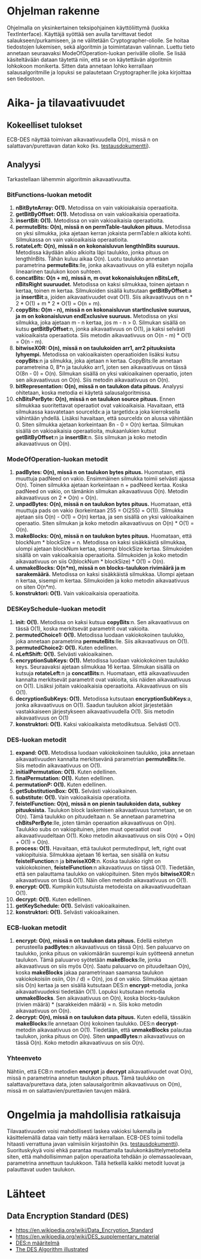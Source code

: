 # Ohjelman rakenne
Ohjelmalla on yksinkertainen teksipohjainen käyttöliittymä (luokka TextInterface). 
Käyttäjä syöttää sen avulla tarvittavat tiedot salaukseen/purkamiseen, ja ne välitetään
Cryptographer-oliolle. Se hoitaa tiedostojen lukemisen, sekä algoritmin ja toimintatavan valinnan.
Luettu tieto annetaan seuraavaksi ModeOfOperation-luokan perivälle oliolle. Se lisää käsiteltävään
dataan täytettä niin, että se on käytettävän algoritmin lohkokoon monikerta. Sitten data annetaan 
lohko kerrallaan salausalgoritmille ja lopuksi se palautetaan Cryptographer:lle joka kirjoittaa
sen tiedostoon.

# Aika- ja tilavaativuudet

## Kokeelliset tulokset

ECB-DES näyttää toimivan aikavaativuudella O(n), missä n on salattavan/purettavan datan koko
(ks. [testausdokumentti](testausdokumentti.md)).

## Analyysi
Tarkastellaan lähemmin algoritmin aikavaativuutta.

### BitFunctions-luokan metodit
1. __nBitByteArray: O(1).__ Metodissa on vain vakioiakaisia operaatioita.
2. __getBitByOffset: O(1).__ Metodissa on vain vakioaikaisia operaatioita.
3. __insertBit: O(1).__ Metodissa on vain vakioaikaisia operaatioita.
4. __permuteBits: O(n), missä n on permTable-taulukon pituus.__ Metodissa on yksi
silmukka, joka ajetaan kerran jokaista permTable:n alkiota kohti. Silmukassa on vain
vakioaikaisia operaatioita.
5. __rotateLeft: O(n), missä n on kokonaisluvun lengthInBits suuruus.__ Metodissa
käydään alkio alkiolta läpi taulukko, jonka pituus on lengthInBits. Tähän kuluu
aikaa O(n). Luotu taulukko annetaan parametrina __permuteBits__:lle, jonka aikavaativuus
on yllä esitetyn nojalla lineaarinen taulukon koon suhteen.
6. __concatBits: O(n + m), missä n, m ovat kokonaislukujen nBitsLeft, nBitsRight
suuruudet.__ Metodissa on kaksi silmukkaa, toinen ajetaan n kertaa, toinen m kertaa.
Silmukoiden sisällä kutsutaan __getBitByOffset__:a ja __insertBit__:a, joiden
aikavaativuudet ovat O(1). Siis aikavaativuus on n * 2 * O(1) + m * 2 * O(1) = O(n + m).
7. __copyBits: O(m - n), missä n on kokonaisluvun startInclusive suuruus, ja m on
kokonaisluvun endExclusive suuruus.__ Metodissa on yksi silmukka, joka ajetaan 
m - n kertaa, jos m - n > 0. Silmukan sisällä on kutsu __getBitByOffset__:n, jonka
aikavaativuus on O(1), ja kaksi selvästi vakioaikaista operaatiota. Siis metodin
aikavaativuus on O(n - m) * O(1) = O(n - m).
8. __bitwiseXOR: O(n), missä n on taulukoiden arr1, arr2 pituuksista lyhyempi.__
Metodissa on vakioaikaisten operaatioiden lisäksi kutsu __copyBits__:n ja silmukka,
joka ajetaan n kertaa. CopyBits:lle annetaan parametreina 0, 8*n ja taulukko arr1, 
joten sen aikavaativuus on tässä O(8n - 0) = O(n). Silmukan sisällä on yksi vakioaikainen
operaatio, joten sen aikavaativuus on O(n). Siis metodin aikavaativuus on O(n).
9. __bitRepresentation: O(n), missä n on taulukon data pituus.__ Analyysi ohitetaan,
koska metodia ei käytetä salausalgoritmissa.
10. __chBitsPerByte: O(n), missä n on taulukon source pituus.__ Ennen silmukkaa 
suoritettavat operaatiot ovat vakioaikaisia. Havaitaan, että silmukassa kasvatetaan
sourceIdx:a ja targetIdx:a joka kierroksella vähintään yhdellä. Lisäksi havaitaan,
että sourceIdx on alussa vähintään 0. Siten silmukka ajetaan korkeintaan 8n - 0 = O(n)
kertaa. Silmukan sisällä on vakioaikaisia operaatioita, mukaanlukien kutsut __getBitByOffset__:n
ja __insertBit__:n. Siis silmukan ja koko metodin aikavaativuus on O(n).


### ModeOfOperation-luokan metodit

1. __padBytes: O(n), missä n on taulukon bytes pituus.__ Huomataan, että muuttuja padNeed on vakio. 
Ensimmäinen silmukka toimii selvästi ajassa O(n). Toinen silmukka ajetaan korkeintaan
n + padNeed kertaa. Koska padNeed on vakio, on tämänkin silmukan aikavaativuus O(n).
Metodin aikavaativuus on 2 * O(n) = O(n).
2. __unpadBytes: O(n), missä n on taulukon bytes pituus.__ Huomataan, että muuttuja
pads on vakio (korkeintaan 255 = O(255) = O(1)). Silmukka ajetaan siis O(n) - O(1) = O(n)
kertaa, ja sen sisällä on yksi vakioaikainen operaatio. Siten silmukan ja koko metodin
aikavaativuus on O(n) * O(1) = O(n).
3. __makeBlocks: O(n), missä n on taulukon bytes pituus.__ Huomataan, että 
blockNum * blockSize = n. Metodissa on kaksi sisäkkäistä silmukkaa, ulompi ajetaan
blockNum kertaa, sisempi blockSize kertaa. Silmukoiden sisällä on vain vakioaikaisia
operaatioita. Silmukoiden ja koko metodin aikavaativuus on siis 
O(blockNum * blockSize) * O(1) = O(n).
4. __unmakeBlocks: O(n*m), missä n on blocks-taulukon rivimäärä ja m sarakemäärä.__
Metodissa on kaksi sisäkkäistä silmukkaa. Ulompi ajetaan n kertaa, sisempi m kertaa.
Silmukoiden ja koko metodin aikavaativuus on siten O(n*m).
5. __konstruktori: O(1).__ Vain vakioaikaisia operaatioita.

### DESKeySchedule-luokan metodit
1. __init: O(1).__ Metodissa on kaksi kutsua __copyBits__:n. Sen aikavaativuus on
tässä O(1), koska merkitsevät parametrit ovat vakioita.
2. __permutedChoice1: O(1).__ Metodissa luodaan vakiokokoinen taulukko, joka annetaan
parametrina __permuteBits__:lle. Siis aikavaativuus on O(1).
3. __permutedChoice2: O(1).__ Kuten edellinen.
4. __nLeftShift: O(1).__ Selvästi vakioaikainen.
5. __encryptionSubKeys: O(1).__ Metodissa luodaan vakiokokoinen taulukko keys.
Seuraavaksi ajetaan silmukkaa 16 kertaa. Silmukan sisällä on kutsuja __rotateLeft__:n
ja __concatBits__:n. Huomataan, että aikavaativuuden kannalta merkitsevät parametrit
ovat vakioita, siis näiden aikavaativuus on O(1). Lisäksi joitain vakioaikaisia
operaatioita. Aikavaativuus on siis O(1).
6. __decryptionSubKeys: O(1).__ Metodissa kutsutaan __encryptionSubKeys__:a, jonka
aikavaativuus on O(1). Saadun taulukon alkiot järjestetään vastakkaiseen järjestykseen
aikavaativuudella O(1). Siis metodin aikavaativuus on O(1)
7. __konstruktori: O(1).__ Kaksi vakioaikaista metodikutsua. Selvästi O(1).

### DES-luokan metodit
1. __expand: O(1).__ Metodissa luodaan vakiokokoinen taulukko, joka annetaan
aikavaativuuden kannalta merkitsevänä parametrian __permuteBits__:lle. Siis metodin
aikavaativuus on O(1).
2. __initialPermutation: O(1).__ Kuten edellinen.
3. __finalPermutation: O(1).__ Kuten edellinen.
4. __permutationP: O(1).__ Kuten edellinen.
5. __getSubstitutionBox: O(1).__ Selvästi vakioaikainen.
6. __substitute: O(1).__ Vain vakioaikaisia operatioita.
7. __feistelFunction: O(n), missä n on pienin taulukoiden data, subkey pituuksista.__
Taulukon block laskemisen aikavaativuus tunnetaan, se on O(n). Tämä taulukko on 
pituudeltaan n. Se annetaan parametrina __chBitsPerByte__:lle, joten tämän operaation
aikavaativuus on O(n). Taulukko subs on vakiopituinen, joten muut operaatiot ovat
aikavaativuudeltaan O(1). Koko metodin aikavaativuus on siis O(n) + O(n) + O(1) = O(n).
8. __process: O(1).__ Havaitaan, että taulukot permutedInput, left, right ovat 
vakiopituisia. Silmukkaa ajetaan 16 kertaa, sen sisällä on kutsu __feistelFunction__:n
ja __bitwiseXOR__:n. Koska taulukko right on vakiokokoinen, __feistelFunction__:n 
aikavaativuus on tässä O(1). Tiedetään, että sen palauttama taulukko on vakiopituinen.
Siten myös __bitwiseXOR__:n aikavaativuus on tässä O(1). Näin ollen metodin aikavaativuus
on O(1).
9. __encrypt: O(1).__ Kumpikin kutsutuista metodeista on aikavaativuudeltaan O(1).
10. __decrypt: O(1).__ Kuten edellinen.
11. __getKeySchedule: O(1).__ Selvästi vakioaikainen.
12. __konstruktori: O(1).__ Selvästi vakioaikainen.

### ECB-luokan metodit
1. __encrypt: O(n), missä n on taulukon data pituus.__ Edellä esitetyn perusteella
__padBytes__:n aikavaativuus on tässä O(n). Sen paluuarvo on taulukko, jonka pituus
on vakiomäärän suurempi kuin syötteenä annetun taulukon. Tämä paluuarvo syötetään
__makeBlocks__:lle, jonka aikavaativuus on siis myös O(n). Saatu paluuarvo on pituudeltaan
O(n), koska __makeBlocks__ jakaa parametrinaan saamansa taulukon vakiokokoisiin osiin,
O(n / d) = O(n), jos d on vakio. Silmukkaa ajetaan siis O(n) kertaa ja sen sisällä
kutsutaan DES:n __encrypt__-metodia, jonka aikavaativuudeksi tiedetään O(1). Lopuksi
kutsutaan metodia __unmakeBlocks__. Sen aikavaativuus on O(n), koska blocks-taulukon
(rivien määrä) * (sarakkeiden määrä) = n. Siis koko metodin aikavaativuus on O(n).
2. __decrypt: O(n), missä n on taulukon data pituus.__ Kuten edellä, tässäkin
__makeBlocks__:lle annetaan O(n) kokoinen taulukko. DES:n __decrypt__-metodin 
aikavaativuus on O(1). Tiedetään, että __unmakeBlocks__ palautaa taulukon, jonka
pituus on O(n). Siten __unpadBytes__:n aikavaativuus on tässä O(n). Koko metodin 
aikavaativuus on siis O(n).


### Yhteenveto
Nähtiin, että ECB:n metodien __encrypt__ ja __decrypt__ aikavaativuudet ovat O(n),
missä n parametrina annetun taulukon pituus. Tämä taulukko on salattava/purettava data,
joten salausalgoritmin aikavaativuus on O(m), missä m on salattavien/purettavien 
tavujen määrä.

# Ongelmia ja mahdollisia ratkaisuja
Tilavaativuuden voisi mahdollisesti laskea vakioksi lukemalla ja käsittelemällä dataa vain tietty määrä kerrallaan.
ECB-DES toimii todella hitaasti verrattuna javan valmiisiin kirjastoihin (ks. [testausdokumentti](testausdokumentti.md)).
Suorituskykyä voisi ehkä parantaa muuttamalla taulukonkäsittelymetodeita siten, että mahdollisimman paljon operaatioita
tehdään jo olemassaolevaan, parametrina annettuun taulukkoon. Tällä hetkellä kaikki metodit luovat ja palauttavat uuden taulukon.

# Lähteet
## Data Encryption Standard (DES)
* https://en.wikipedia.org/wiki/Data_Encryption_Standard
* https://en.wikipedia.org/wiki/DES_supplementary_material
* [DES:n määritelmä](http://csrc.nist.gov/publications/fips/fips46-3/fips46-3.pdf)
* [The DES Algorithm illustrated](http://page.math.tu-berlin.de/~kant/teaching/hess/krypto-ws2006/des.htm)

